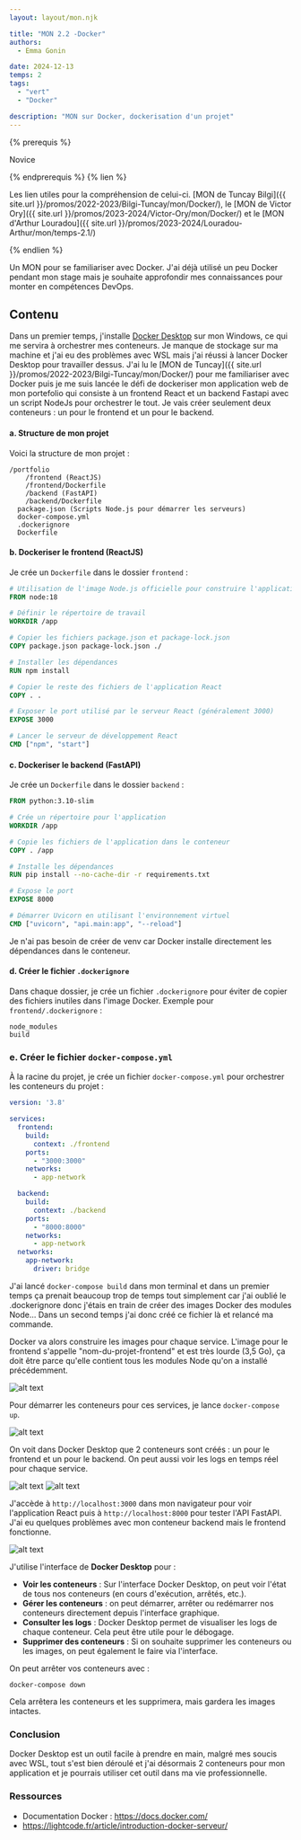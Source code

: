 ```yaml
---
layout: layout/mon.njk

title: "MON 2.2 -Docker"
authors:
  - Emma Gonin

date: 2024-12-13
temps: 2
tags:
  - "vert"
  - "Docker"

description: "MON sur Docker, dockerisation d'un projet"
---
```


{% prerequis %}

Novice

{% endprerequis %}
{% lien %}

Les lien utiles pour la compréhension de celui-ci.
[MON de Tuncay Bilgi]({{ site.url }}/promos/2022-2023/Bilgi-Tuncay/mon/Docker/), le
[MON de Victor Ory]({{ site.url }}/promos/2023-2024/Victor-Ory/mon/Docker/) et le
[MON d'Arthur Louradou]({{ site.url }}/promos/2023-2024/Louradou-Arthur/mon/temps-2.1/)

{% endlien %}

Un MON pour se familiariser avec Docker. J'ai déjà utilisé un peu Docker pendant mon stage mais je souhaite approfondir mes connaissances pour monter en compétences DevOps.

## Contenu

Dans un premier temps, j'installe [Docker Desktop](https://docs.docker.com/desktop/setup/install/windows-install/) sur mon Windows, ce qui me servira à orchestrer mes conteneurs. Je manque de stockage sur ma machine et j'ai eu des problèmes avec WSL mais j'ai réussi à lancer Docker Desktop pour travailler dessus. J'ai lu le [MON de Tuncay]({{ site.url }}/promos/2022-2023/Bilgi-Tuncay/mon/Docker/) pour me familiariser avec Docker puis je me suis lancée le défi de dockeriser mon application web de mon portefolio qui consiste à un frontend React et un backend Fastapi avec un script NodeJs pour orchestrer le tout. Je vais créer seulement deux conteneurs : un pour le frontend et un pour le backend.


#### a. Structure de mon projet

Voici la structure de mon projet :
```
/portfolio
    /frontend (ReactJS)
    /frontend/Dockerfile
    /backend (FastAPI)
    /backend/Dockerfile
  package.json (Scripts Node.js pour démarrer les serveurs)
  docker-compose.yml
  .dockerignore
  Dockerfile
```

#### b. Dockeriser le frontend (ReactJS)

Je crée un `Dockerfile` dans le dossier `frontend` :

```dockerfile
# Utilisation de l'image Node.js officielle pour construire l'application
FROM node:18

# Définir le répertoire de travail
WORKDIR /app

# Copier les fichiers package.json et package-lock.json
COPY package.json package-lock.json ./

# Installer les dépendances
RUN npm install

# Copier le reste des fichiers de l'application React
COPY . .

# Exposer le port utilisé par le serveur React (généralement 3000)
EXPOSE 3000

# Lancer le serveur de développement React
CMD ["npm", "start"]

```

#### c. Dockeriser le backend (FastAPI)

Je crée un `Dockerfile` dans le dossier `backend` :

```dockerfile
FROM python:3.10-slim

# Crée un répertoire pour l'application
WORKDIR /app

# Copie les fichiers de l'application dans le conteneur
COPY . /app

# Installe les dépendances
RUN pip install --no-cache-dir -r requirements.txt

# Expose le port
EXPOSE 8000

# Démarrer Uvicorn en utilisant l'environnement virtuel
CMD ["uvicorn", "api.main:app", "--reload"]

```
Je n'ai pas besoin de créer de venv car Docker installe directement les dépendances dans le conteneur.

#### d. Créer le fichier `.dockerignore`

Dans chaque dossier, je crée un fichier `.dockerignore` pour éviter de copier des fichiers inutiles dans l'image Docker. Exemple pour `frontend/.dockerignore` :

```
node_modules
build
```

### e. Créer le fichier `docker-compose.yml`

À la racine du projet, je crée un fichier `docker-compose.yml` pour orchestrer les conteneurs du projet :

```yaml
version: '3.8'

services:
  frontend:
    build:
      context: ./frontend
    ports:
      - "3000:3000"
    networks:
      - app-network

  backend:
    build:
      context: ./backend
    ports:
      - "8000:8000"
    networks:
      - app-network
  networks:
    app-network:
      driver: bridge
```

J'ai lancé `docker-compose build` dans mon terminal et dans un premier temps ça prenait beaucoup trop de temps tout simplement car j'ai oublié le .dockerignore donc j'étais en train de créer des images Docker des modules Node... Dans un second temps j'ai donc créé ce fichier là et relancé ma commande.

Docker va alors construire les images pour chaque service. L'image pour le frontend s'appelle "nom-du-projet-frontend" et est très lourde (3,5 Go), ça doit être parce qu'elle contient tous les modules Node qu'on a installé précédemment.

![alt text](image-3.png)

Pour démarrer les conteneurs pour ces services, je lance `docker-compose up`.

![alt text](image.png)

On voit dans Docker Desktop que 2 conteneurs sont créés : un pour le frontend et un pour le backend. On peut aussi voir les logs en temps réel pour chaque service.

![alt text](image-1.png)
![alt text](image-5.png)

J'accède à `http://localhost:3000` dans mon navigateur pour voir l'application React puis à `http://localhost:8000` pour tester l'API FastAPI. J'ai eu quelques problèmes avec mon conteneur backend mais le frontend fonctionne.

![alt text](image-2.png)

J'utilise l'interface de **Docker Desktop** pour :

- **Voir les conteneurs** : Sur l'interface Docker Desktop, on peut voir l'état de tous nos conteneurs (en cours d'exécution, arrêtés, etc.).
- **Gérer les conteneurs** : on peut démarrer, arrêter ou redémarrer nos conteneurs directement depuis l'interface graphique.
- **Consulter les logs** : Docker Desktop permet de visualiser les logs de chaque conteneur. Cela peut être utile pour le débogage.
- **Supprimer des conteneurs** : Si on souhaite supprimer les conteneurs ou les images, on peut également le faire via l'interface.

On peut arrêter vos conteneurs avec :

```
docker-compose down
```

Cela arrêtera les conteneurs et les supprimera, mais gardera les images intactes.

### Conclusion
Docker Desktop est un outil facile à prendre en main, malgré mes soucis avec WSL, tout s'est bien déroulé et j'ai désormais 2 conteneurs pour mon application et je pourrais utiliser cet outil dans ma vie professionnelle.

### Ressources
- Documentation Docker : https://docs.docker.com/
- https://lightcode.fr/article/introduction-docker-serveur/